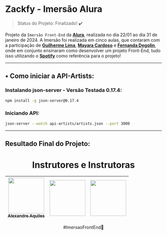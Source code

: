 # Zackfy - Imersão Alura
> Status do Projeto: Finalizado! :heavy_check_mark:

Projeto da `Imersão Front-End` da **[Alura](https://www.alura.com.br/)**, realizada no dia 22/01 ao dia 31 de janeiro de 2024. A Imersão foi realizada em cinco aulas, que contaram com a participação de **[Guilherme Lima](https://www.linkedin.com/in/guilherme-lima-developer/)**, **[Mayara Cardoso](https://www.linkedin.com/in/mayara-cardoso-556a45162/)** e **[Fernanda Degolin](https://www.linkedin.com/in/fernandadegolin/)**, onde em conjunto ensinaram como desenvolver um projeto Front-End, tudo isso utilizando o **[Spotify](https://open.spotify.com/intl-pt)** como referência para o projeto!

---

## • Como iniciar a API-Artists:

### Instalando json-server - Versão Testada 0.17.4:
```bash
npm install -g json-server@0.17.4
```
### Iniciando API:
```bash
json-server --watch api-artists/artists.json --port 3000
```

---

## Resultado Final do Projeto:

<div align="center">
  <h1>Instrutores e Instrutoras</h1>
  <div align="center">
 
| [<img src="" width=115><br><sub>Alexandre Aquiles</sub>](https://github.com/alexandreaquiles) |  [<img src="" width=115><br><sub></sub>](https://github.com/jacqueline-oliveira) |  [<img src="" width=115><br><sub></sub>](https://github.com/peas) |
| :---: | :---: | :---: |

</div>
</div>

<div class="footer-hashtag" align="center">
  <p>#ImersaoFrontEnd💙</p>
</div>
